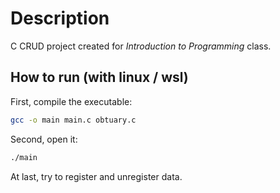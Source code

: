 # Description
C CRUD project created for _Introduction to Programming_ class.

## How to run (with linux / wsl)
First, compile the executable:
```bash
gcc -o main main.c obtuary.c
```
Second, open it:
```bash
./main
```
At last, try to register and unregister data.